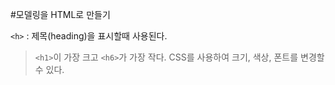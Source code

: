 #모델링을 HTML로 만들기

`<h>` : 제목(heading)을 표시할때 사용된다.
> `<h1>`이 가장 크고 `<h6>`가 가장 작다.
> CSS를 사용하여 크기, 색상, 폰트를 변경할 수 있다.
